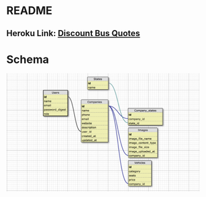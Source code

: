 # README

## Heroku Link: [Discount Bus Quotes](https://tranquil-shelf-73683.herokuapp.com/)

# Schema

![schema_view](app/assets/images/schema_view.png)
